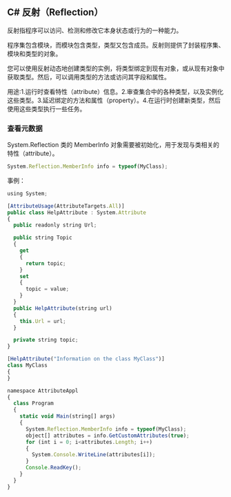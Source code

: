 ## C# 反射（Reflection）

反射指程序可以访问、检测和修改它本身状态或行为的一种能力。

程序集包含模块，而模块包含类型，类型又包含成员。反射则提供了封装程序集、模块和类型的对象。

您可以使用反射动态地创建类型的实例，将类型绑定到现有对象，或从现有对象中获取类型。然后，可以调用类型的方法或访问其字段和属性。

用途:1.运行时查看特性（attribute）信息。2.审查集合中的各种类型，以及实例化这些类型。3.延迟绑定的方法和属性（property）。4.在运行时创建新类型，然后使用这些类型执行一些任务。

### 查看元数据
System.Reflection 类的 MemberInfo 对象需要被初始化，用于发现与类相关的特性（attribute）。

```javascript
System.Reflection.MemberInfo info = typeof(MyClass);
```

事例：
```javascript
using System;

[AttributeUsage(AttributeTargets.All)]
public class HelpAttribute : System.Attribute
{
  public readonly string Url;

  public string Topic
  {
    get
    {
      return topic;
    }
    set
    {
      topic = value;
    }
  }
  public HelpAttribute(string url)
  {
    this.Url = url;
  }

  private string topic;
}

[HelpAttribute("Information on the class MyClass")]
class MyClass
{
}

namespace AttributeAppl
{
  class Program
  {
    static void Main(string[] args)
    {
      System.Reflection.MemberInfo info = typeof(MyClass);
      object[] attributes = info.GetCustomAttributes(true);
      for (int i = 0; i<attributes.Length; i++)
      {
        System.Console.WriteLine(attributes[i]);
      }
      Console.ReadKey();
    }
  }
}
```
